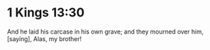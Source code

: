 # 1 Kings 13:30

And he laid his carcase in his own grave; and they mourned over him, [saying], Alas, my brother!